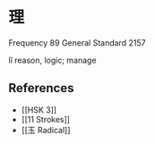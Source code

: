 # 理
Frequency 89
General Standard 2157

lǐ
reason, logic; manage

## References
- [[HSK 3]]
- [[11 Strokes]]
- [[玉 Radical]]